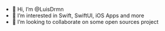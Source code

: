 - 👋 Hi, I’m @LuisDrmn
- 👀 I’m interested in Swift, SwiftUI, iOS Apps and more
- 💞️ I’m looking to collaborate on some open sources project

<!---
LuisDrmn/LuisDrmn is a ✨ special ✨ repository because its `README.md` (this file) appears on your GitHub profile.
You can click the Preview link to take a look at your changes.
--->

